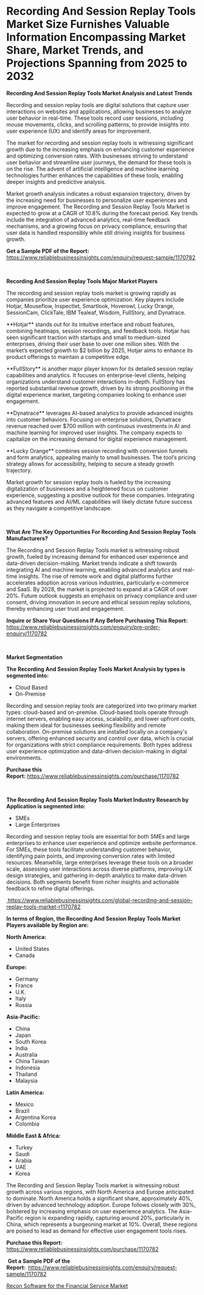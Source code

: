 <p><h1>Recording And Session Replay Tools Market Size Furnishes Valuable Information Encompassing Market Share, Market Trends, and Projections Spanning from 2025 to 2032</h1></p><p><strong>Recording And Session Replay Tools Market Analysis and Latest Trends</strong></p>
<p><p>Recording and session replay tools are digital solutions that capture user interactions on websites and applications, allowing businesses to analyze user behavior in real-time. These tools record user sessions, including mouse movements, clicks, and scrolling patterns, to provide insights into user experience (UX) and identify areas for improvement. </p><p>The market for recording and session replay tools is witnessing significant growth due to the increasing emphasis on enhancing customer experience and optimizing conversion rates. With businesses striving to understand user behavior and streamline user journeys, the demand for these tools is on the rise. The advent of artificial intelligence and machine learning technologies further enhances the capabilities of these tools, enabling deeper insights and predictive analysis.</p><p>Market growth analysis indicates a robust expansion trajectory, driven by the increasing need for businesses to personalize user experiences and improve engagement. The Recording and Session Replay Tools Market is expected to grow at a CAGR of 10.8% during the forecast period. Key trends include the integration of advanced analytics, real-time feedback mechanisms, and a growing focus on privacy compliance, ensuring that user data is handled responsibly while still driving insights for business growth.</p></p>
<p><strong>Get a Sample PDF of the Report:&nbsp;</strong> <a href="https://www.reliablebusinessinsights.com/enquiry/request-sample/1170782?utm_campaign=2319&utm_medium=2&utm_source=Github&utm_content=ia&utm_term=29032025&utm_id=recording-and-session-replay-tools">https://www.reliablebusinessinsights.com/enquiry/request-sample/1170782</a></p>
<p>&nbsp;</p>
<p><strong>Recording And Session Replay Tools Major Market Players</strong></p>
<p><p>The recording and session replay tools market is growing rapidly as companies prioritize user experience optimization. Key players include Hotjar, Mouseflow, Inspectlet, Smartlook, Hoverowl, Lucky Orange, SessionCam, ClickTale, IBM Tealeaf, Wisdom, FullStory, and Dynatrace.</p><p>**Hotjar** stands out for its intuitive interface and robust features, combining heatmaps, session recordings, and feedback tools. Hotjar has seen significant traction with startups and small to medium-sized enterprises, driving their user base to over one million sites. With the market’s expected growth to $2 billion by 2025, Hotjar aims to enhance its product offerings to maintain a competitive edge.</p><p>**FullStory** is another major player known for its detailed session replay capabilities and analytics. It focuses on enterprise-level clients, helping organizations understand customer interactions in-depth. FullStory has reported substantial revenue growth, driven by its strong positioning in the digital experience market, targeting companies looking to enhance user engagement.</p><p>**Dynatrace** leverages AI-based analytics to provide advanced insights into customer behaviors. Focusing on enterprise solutions, Dynatrace revenue reached over $700 million with continuous investments in AI and machine learning for improved user insights. The company expects to capitalize on the increasing demand for digital experience management.</p><p>**Lucky Orange** combines session recording with conversion funnels and form analytics, appealing mainly to small businesses. The tool’s pricing strategy allows for accessibility, helping to secure a steady growth trajectory.</p><p>Market growth for session replay tools is fueled by the increasing digitalization of businesses and a heightened focus on customer experience, suggesting a positive outlook for these companies. Integrating advanced features and AI/ML capabilities will likely dictate future success as they navigate a competitive landscape.</p></p>
<p>&nbsp;</p>
<p><strong>What Are The Key Opportunities For Recording And Session Replay Tools Manufacturers?</strong></p>
<p><p>The Recording and Session Replay Tools market is witnessing robust growth, fueled by increasing demand for enhanced user experience and data-driven decision-making. Market trends indicate a shift towards integrating AI and machine learning, enabling advanced analytics and real-time insights. The rise of remote work and digital platforms further accelerates adoption across various industries, particularly e-commerce and SaaS. By 2028, the market is projected to expand at a CAGR of over 20%. Future outlook suggests an emphasis on privacy compliance and user consent, driving innovation in secure and ethical session replay solutions, thereby enhancing user trust and engagement.</p></p>
<p><strong>Inquire or Share Your Questions If Any Before Purchasing This Report:</strong> <a href="https://www.reliablebusinessinsights.com/enquiry/pre-order-enquiry/1170782?utm_campaign=2319&utm_medium=2&utm_source=Github&utm_content=ia&utm_term=29032025&utm_id=recording-and-session-replay-tools">https://www.reliablebusinessinsights.com/enquiry/pre-order-enquiry/1170782</a></p>
<p>&nbsp;</p>
<p><strong>Market Segmentation</strong></p>
<p><strong>The Recording And Session Replay Tools Market Analysis by types is segmented into:</strong></p>
<p><ul><li>Cloud Based</li><li>On-Premise</li></ul></p>
<p><p>Recording and session replay tools are categorized into two primary market types: cloud-based and on-premise. Cloud-based tools operate through internet servers, enabling easy access, scalability, and lower upfront costs, making them ideal for businesses seeking flexibility and remote collaboration. On-premise solutions are installed locally on a company's servers, offering enhanced security and control over data, which is crucial for organizations with strict compliance requirements. Both types address user experience optimization and data-driven decision-making in digital environments.</p></p>
<p><strong>Purchase this Report:&nbsp;</strong><a href="https://www.reliablebusinessinsights.com/purchase/1170782?utm_campaign=2319&utm_medium=2&utm_source=Github&utm_content=ia&utm_term=29032025&utm_id=recording-and-session-replay-tools">https://www.reliablebusinessinsights.com/purchase/1170782</a></p>
<p>&nbsp;</p>
<p><strong>The Recording And Session Replay Tools Market Industry Research by Application is segmented into:</strong></p>
<p><ul><li>SMEs</li><li>Large Enterprises</li></ul></p>
<p><p>Recording and session replay tools are essential for both SMEs and large enterprises to enhance user experience and optimize website performance. For SMEs, these tools facilitate understanding customer behavior, identifying pain points, and improving conversion rates with limited resources. Meanwhile, large enterprises leverage these tools on a broader scale, assessing user interactions across diverse platforms, improving UX design strategies, and gathering in-depth analytics to make data-driven decisions. Both segments benefit from richer insights and actionable feedback to refine digital offerings.</p></p>
<p><a href="https://www.reliablebusinessinsights.com/global-recording-and-session-replay-tools-market-r1170782?utm_campaign=2319&utm_medium=2&utm_source=Github&utm_content=ia&utm_term=29032025&utm_id=recording-and-session-replay-tools">&nbsp;https://www.reliablebusinessinsights.com/global-recording-and-session-replay-tools-market-r1170782</a></p>
<p><strong>In terms of Region, the Recording And Session Replay Tools Market Players available by Region are:</strong></p>
<p>
    <p> <strong> North America: </strong>
        <ul>
            <li>United States</li>
            <li>Canada</li>
        </ul>
        </p> 
    <p> <strong> Europe: </strong>
        <ul>
            <li>Germany</li>
            <li>France</li>
            <li>U.K.</li>
            <li>Italy</li>
            <li>Russia</li>
        </ul>
        </p> 
    <p> <strong> Asia-Pacific: </strong>
        <ul>
            <li>China</li>
            <li>Japan</li>
            <li>South Korea</li>
            <li>India</li>
            <li>Australia</li>
            <li>China Taiwan</li>
            <li>Indonesia</li>
            <li>Thailand</li>
            <li>Malaysia</li>
        </ul>
        </p> 
    <p> <strong> Latin America: </strong>
        <ul>
            <li>Mexico</li>
            <li>Brazil</li>
            <li>Argentina Korea</li>
            <li>Colombia</li>
        </ul>
        </p> 
    <p> <strong> Middle East & Africa: </strong>
        <ul>
            <li>Turkey</li>
            <li>Saudi</li>
            <li>Arabia</li>
            <li>UAE</li>
            <li>Korea</li>
        </ul>
    </p>
    </p>
<p><p>The Recording and Session Replay Tools market is witnessing robust growth across various regions, with North America and Europe anticipated to dominate. North America holds a significant share, approximately 40%, driven by advanced technology adoption. Europe follows closely with 30%, bolstered by increasing emphasis on user experience analytics. The Asia-Pacific region is expanding rapidly, capturing around 20%, particularly in China, which represents a burgeoning market at 10%. Overall, these regions are poised to lead as demand for effective user engagement tools rises.</p></p>
<p><strong>Purchase this Report: </strong><a href="https://www.reliablebusinessinsights.com/purchase/1170782?utm_campaign=2319&utm_medium=2&utm_source=Github&utm_content=ia&utm_term=29032025&utm_id=recording-and-session-replay-tools">https://www.reliablebusinessinsights.com/purchase/1170782</a></p>
<p>&nbsp;<strong>Get a Sample PDF of the Report:&nbsp;&nbsp;</strong><a href="https://www.reliablebusinessinsights.com/enquiry/request-sample/1170782?utm_campaign=2319&utm_medium=2&utm_source=Github&utm_content=ia&utm_term=29032025&utm_id=recording-and-session-replay-tools">https://www.reliablebusinessinsights.com/enquiry/request-sample/1170782</a></p>
<p><strong></strong></p>
<p><p><a href="https://github.com/oslieselotte2192/Market-Research-Report-List-1/blob/main/recon-software-for-the-financial-service-market.md?utm_campaign=2319&utm_medium=2&utm_source=Github&utm_content=ia&utm_term=29032025&utm_id=recording-and-session-replay-tools">Recon Software for the Financial Service Market</a></p></p>